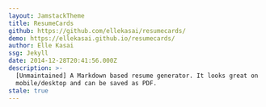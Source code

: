 ```yaml
---
layout: JamstackTheme
title: ResumeCards
github: https://github.com/ellekasai/resumecards/
demo: https://ellekasai.github.io/resumecards/
author: Elle Kasai
ssg: Jekyll
date: 2014-12-28T20:41:56.000Z
description: >-
  [Unmaintained] A Markdown based resume generator. It looks great on
  mobile/desktop and can be saved as PDF.
stale: true
---
```

